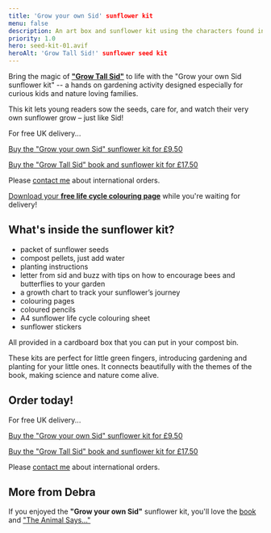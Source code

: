 ```yaml
---
title: 'Grow your own Sid' sunflower kit
menu: false
description: An art box and sunflower kit using the characters found in the 'Grow Tall Sid!' book by Debra Wellington.
priority: 1.0
hero: seed-kit-01.avif
heroAlt: 'Grow Tall Sid!' sunflower seed kit
---
```


Bring the magic of [**"Grow Tall Sid"**](--ROOT--books/grow-tall-sid/) to life with the "Grow your own Sid sunflower kit" -- a hands on gardening activity designed especially for curious kids and nature loving families.

This kit lets young readers sow the seeds, care for, and watch their very own sunflower grow – just like Sid!

For free UK delivery...

<p><a href="https://www.paypal.com/ncp/payment/U8KV76883QARA" class="button">Buy the "Grow your own Sid" sunflower kit for &pound;9.50</a></p>

<p><a href="https://www.paypal.com/ncp/payment/LLMGHSLTU8UN2" class="button">Buy the "Grow Tall Sid" book and sunflower kit for &pound;17.50</a></p>

Please [contact me](--ROOT--about/) about international orders.

[Download your **free life cycle colouring page**](--ROOT--download/life-cycle-colouring.pdf) while you're waiting for delivery!

## What's inside the sunflower kit?

* packet of sunflower seeds
* compost pellets, just add water
* planting instructions
* letter from sid and buzz with tips on how to encourage bees and butterflies to your garden
* a growth chart to track your sunflower’s journey
* colouring pages
* coloured pencils
* A4 sunflower life cycle colouring sheet
* sunflower stickers

All provided in a cardboard box that you can put in your compost bin.

These kits are perfect for little green fingers, introducing gardening and planting for your little ones. It connects beautifully with the themes of the book, making science and nature come alive.


## Order today!

For free UK delivery...

<p><a href="https://www.paypal.com/ncp/payment/U8KV76883QARA" class="button">Buy the "Grow your own Sid" sunflower kit for &pound;9.50</a></p>

<p><a href="https://www.paypal.com/ncp/payment/LLMGHSLTU8UN2" class="button">Buy the "Grow Tall Sid" book and sunflower kit for &pound;17.50</a></p>

Please [contact me](--ROOT--about/) about international orders.


## More from Debra

If you enjoyed the **"Grow your own Sid"** sunflower kit, you'll love the [book](--ROOT--books/grow-tall-sid/) and ["The Animal Says..."](--ROOT--books/the-animal-says/)
